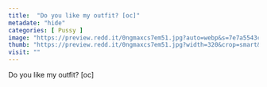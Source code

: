 ```yaml
---
title:  "Do you like my outfit? [oc]"
metadate: "hide"
categories: [ Pussy ]
image: "https://preview.redd.it/0ngmaxcs7em51.jpg?auto=webp&s=7e7a5543caeda2af2877f017f5e52a4beda7dcc2"
thumb: "https://preview.redd.it/0ngmaxcs7em51.jpg?width=320&crop=smart&auto=webp&s=869eb34c1830f0bcb416daa0ba203ad3ceed84f4"
visit: ""
---
```

Do you like my outfit? [oc]
